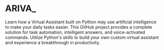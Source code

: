 # ARIVA_
Learn how a Virtual Assistant built on Python may use artificial intelligence to make your daily tasks easier. This GitHub project provides a complete solution for task automation, intelligent answers, and voice-activated commands. Utilize Python's skills to build your own custom virtual assistant and experience a breakthrough in productivity.
